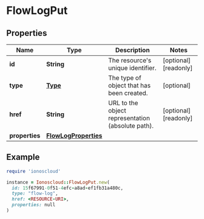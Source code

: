 # FlowLogPut

## Properties

| Name | Type | Description | Notes |
| ---- | ---- | ----------- | ----- |
| **id** | **String** | The resource&#39;s unique identifier. | [optional][readonly] |
| **type** | [**Type**](Type.md) | The type of object that has been created. | [optional] |
| **href** | **String** | URL to the object representation (absolute path). | [optional][readonly] |
| **properties** | [**FlowLogProperties**](FlowLogProperties.md) |  |  |

## Example

```ruby
require 'ionoscloud'

instance = Ionoscloud::FlowLogPut.new(
  id: 15f67991-0f51-4efc-a8ad-ef1fb31a480c,
  type: "flow-log",
  href: <RESOURCE-URI>,
  properties: null
)
```

